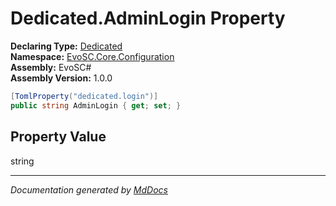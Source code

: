 ﻿<!--  
  <auto-generated>   
    The contents of this file were generated by a tool.  
    Changes to this file may be list if the file is regenerated  
  </auto-generated>   
-->

# Dedicated.AdminLogin Property

**Declaring Type:** [Dedicated](../index.md)  
**Namespace:** [EvoSC.Core.Configuration](../../index.md)  
**Assembly:** EvoSC\#  
**Assembly Version:** 1.0.0

```csharp
[TomlProperty("dedicated.login")]
public string AdminLogin { get; set; }
```

## Property Value

string

___

*Documentation generated by [MdDocs](https://github.com/ap0llo/mddocs)*
